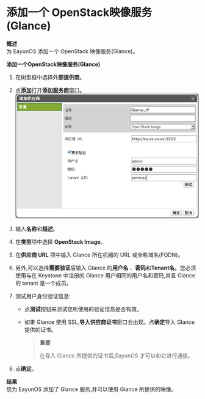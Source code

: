 # 添加一个 OpenStack映像服务 (Glance)

**概述**<br/>
为 EayunOS 添加一个 OpenStack 映像服务(Glance)。

**添加一个OpenStack映像服务(Glance)**

1. 在树型框中选择外**部提供商**。

2. 点**添加**打开**添加服务商**窗口。
![The Add Provider Window Glance](../../images/External_Providers_the_add_provider_window_glance.png)

3. 输入**名称**和**描述**。

4. 在**类型**项中选择 **OpenStack Image**。

5. 在**供应商 URL** 项中输入 Glance 所在机器的 URL 或全称域名(FQDN)。

6. 另外,可以选择**需要验证**后输入 Glance 的**用户名** 、**密码**和**Tenant名**。您必须使用与在 Keystone 中注册的 Glance 用户相同的用户名和密码,并且 Glance 的 tenant 是一个成员。

7. 测试用户身份验证信息:

   * 点**测试**按钮来测试您所使用的验证信息是否有效。

   * 如果 Glance 使用 SSL,**导入供应商证书**窗口会出现。点**确定**导入 Glance 提供的证书。

     > **重要**
     >
     > 在导入 Glance 所提供的证书后,EayunOS 才可以和它进行通信。

8. 点**确定**。

**结果**<br/>
您为 EayunOS 添加了 Glance 服务,并可以使用 Glance 所提供的映像。
